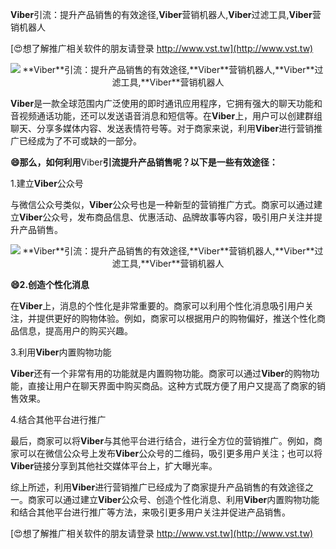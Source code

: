 **Viber**引流：提升产品销售的有效途径,**Viber**营销机器人,**Viber**过滤工具,**Viber**营销机器人

[😍想了解推广相关软件的朋友请登录 http://www.vst.tw](http://www.vst.tw)

 <center><img src="https://vst.tw/MP4/tuiguang/png/4.png" alt="**Viber**引流：提升产品销售的有效途径,**Viber**营销机器人,**Viber**过滤工具,**Viber**营销机器人"></center>

**Viber**是一款全球范围内广泛使用的即时通讯应用程序，它拥有强大的聊天功能和音视频通话功能，还可以发送语音消息和短信等。在**Viber**上，用户可以创建群组聊天、分享多媒体内容、发送表情符号等。对于商家来说，利用**Viber**进行营销推广已经成为了不可或缺的一部分。

**😄那么，如何利用**Viber**引流提升产品销售呢？以下是一些有效途径：**

1.建立**Viber**公众号

与微信公众号类似，**Viber**公众号也是一种新型的营销推广方式。商家可以通过建立**Viber**公众号，发布商品信息、优惠活动、品牌故事等内容，吸引用户关注并提升产品销售。

 <center><img src="https://vst.tw/MP4/tuiguang/png/8.png" alt="**Viber**引流：提升产品销售的有效途径,**Viber**营销机器人,**Viber**过滤工具,**Viber**营销机器人"></center>

**😄2.创造个性化消息**

在**Viber**上，消息的个性化是非常重要的。商家可以利用个性化消息吸引用户关注，并提供更好的购物体验。例如，商家可以根据用户的购物偏好，推送个性化商品信息，提高用户的购买兴趣。

3.利用**Viber**内置购物功能

**Viber**还有一个非常有用的功能就是内置购物功能。商家可以通过**Viber**的购物功能，直接让用户在聊天界面中购买商品。这种方式既方便了用户又提高了商家的销售效果。

4.结合其他平台进行推广

最后，商家可以将**Viber**与其他平台进行结合，进行全方位的营销推广。例如，商家可以在微信公众号上发布**Viber**公众号的二维码，吸引更多用户关注；也可以将**Viber**链接分享到其他社交媒体平台上，扩大曝光率。

综上所述，利用**Viber**进行营销推广已经成为了商家提升产品销售的有效途径之一。商家可以通过建立**Viber**公众号、创造个性化消息、利用**Viber**内置购物功能和结合其他平台进行推广等方法，来吸引更多用户关注并促进产品销售。

[😍想了解推广相关软件的朋友请登录 http://www.vst.tw](http://www.vst.tw)



